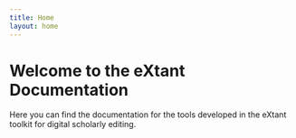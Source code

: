 ```yaml
---
title: Home
layout: home
---
```


# Welcome to the **eXtant** Documentation #

Here you can find the documentation for the tools developed in the eXtant toolkit for digital scholarly editing.
